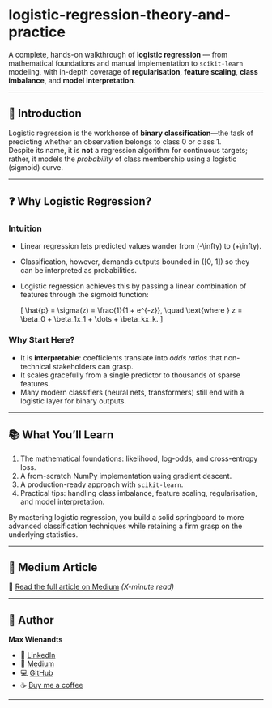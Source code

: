 # logistic-regression-theory-and-practice

A complete, hands-on walkthrough of **logistic regression** — from mathematical foundations and manual implementation to `scikit-learn` modeling, with in-depth coverage of **regularisation**, **feature scaling**, **class imbalance**, and **model interpretation**.

---

## 📌 Introduction

Logistic regression is the workhorse of **binary classification**—the task of predicting whether an observation belongs to class 0 or class 1.  
Despite its name, it is **not** a regression algorithm for continuous targets; rather, it models the *probability* of class membership using a logistic (sigmoid) curve.

---

## ❓ Why Logistic Regression?

### Intuition

- Linear regression lets predicted values wander from \(-\infty\) to \(+\infty\).  
- Classification, however, demands outputs bounded in \([0, 1]\) so they can be interpreted as probabilities.  
- Logistic regression achieves this by passing a linear combination of features through the sigmoid function:

  \[
  \hat{p} = \sigma(z) = \frac{1}{1 + e^{-z}}, \quad 
  \text{where } z = \beta_0 + \beta_1x_1 + \dots + \beta_kx_k.
  \]

### Why Start Here?

- It is **interpretable**: coefficients translate into *odds ratios* that non-technical stakeholders can grasp.  
- It scales gracefully from a single predictor to thousands of sparse features.  
- Many modern classifiers (neural nets, transformers) still end with a logistic layer for binary outputs.

---

## 📚 What You’ll Learn

1. The mathematical foundations: likelihood, log-odds, and cross-entropy loss.  
2. A from-scratch NumPy implementation using gradient descent.  
3. A production-ready approach with `scikit-learn`.  
4. Practical tips: handling class imbalance, feature scaling, regularisation, and model interpretation.

By mastering logistic regression, you build a solid springboard to more advanced classification techniques while retaining a firm grasp on the underlying statistics.

---

## 📝 Medium Article

📖 [Read the full article on Medium](https://medium.com/@maxwienandts) *(X-minute read)*

---

## 👤 Author

**Max Wienandts**

- 🔗 [LinkedIn](https://www.linkedin.com/in/max-wienandts/)
- 📖 [Medium](https://medium.com/@maxwienandts)
- 💻 [GitHub](https://github.com/MaxWienandts)
- ☕ [Buy me a coffee](https://www.paypal.com/donate/?hosted_button_id=2F444HZGJBNX6)

---

